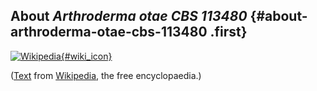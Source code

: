 About *Arthroderma otae CBS 113480* {#about-arthroderma-otae-cbs-113480 .first}
-----------------------------------

[![Wikipedia](/img/wikipedia_logo_v2_en.png){#wiki_icon}](http://en.wikipedia.org/wiki/Microsporum_canis)

([Text](http://en.wikipedia.org/wiki/Microsporum_canis) from
[Wikipedia](http://en.wikipedia.org/), the free encyclopaedia.)
